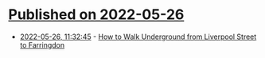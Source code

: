# [Published on 2022-05-26](index.md)

* [2022-05-26, 11:32:45](https://news.ycombinator.com/item?id=31517097) - [How to Walk Underground from Liverpool Street to Farringdon](https://diamondgeezer.blogspot.com/2022/05/how-to-walk-underground-from-liverpool.html)
